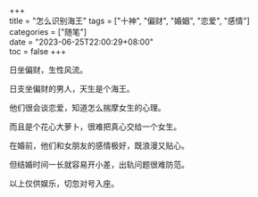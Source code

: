 +++  
title = "怎么识别海王"
tags = ["十神", "偏财", "婚姻", "恋爱", "感情"]  
categories = ["随笔"]  
date = "2023-06-25T22:00:29+08:00"  
toc = false
+++


日坐偏财，生性风流。

日支坐偏财的男人，天生是个海王。

他们很会谈恋爱，知道怎么揣摩女生的心理。

而且是个花心大萝卜，很难把真心交给一个女生。

在婚前，他们和女朋友的感情极好，既浪漫又贴心。

但结婚时间一长就容易开小差，出轨问题很难防范。

以上仅供娱乐，切忽对号入座。